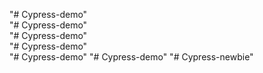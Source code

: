 "# Cypress-demo"  
"# Cypress-demo"  
"# Cypress-demo"  
"# Cypress-demo"  
"# Cypress-demo" 
"# Cypress-demo" 
"# Cypress-newbie" 
